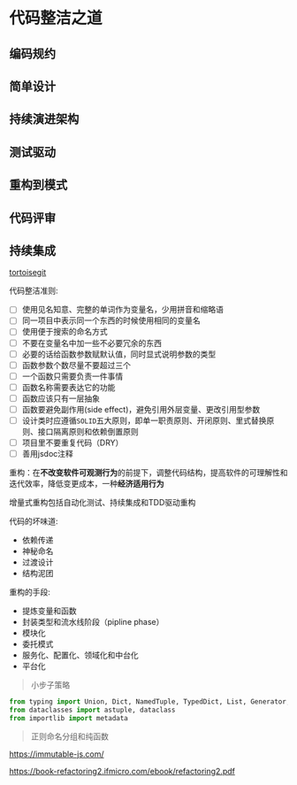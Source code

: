 # 代码整洁之道

## 编码规约

## 简单设计

## 持续演进架构

## 测试驱动

## 重构到模式

## 代码评审

## 持续集成

[tortoisegit](https://tortoisegit.org/)

代码整洁准则:

- [ ] 使用见名知意、完整的单词作为变量名，少用拼音和缩略语
- [ ] 同一项目中表示同一个东西的时候使用相同的变量名
- [ ] 使用便于搜索的命名方式
- [ ] 不要在变量名中加一些不必要冗余的东西
- [ ] 必要的话给函数参数赋默认值，同时显式说明参数的类型
- [ ] 函数参数个数尽量不要超过三个
- [ ] 一个函数只需要负责一件事情
- [ ] 函数名称需要表达它的功能
- [ ] 函数应该只有一层抽象
- [ ] 函数要避免副作用(side effect)，避免引用外层变量、更改引用型参数
- [ ] 设计类时应遵循`SOLID`五大原则，即单一职责原则、开闭原则、里式替换原则、接口隔离原则和依赖倒置原则
- [ ] 项目里不要重复代码（DRY）
- [ ] 善用jsdoc注释

重构：在**不改变软件可观测行为**的前提下，调整代码结构，提高软件的可理解性和迭代效率，降低变更成本，一种**经济适用行为**

增量式重构包括自动化测试、持续集成和TDD驱动重构

代码的坏味道:

- 依赖传递
- 神秘命名
- 过渡设计
- 结构泥团

重构的手段:

- 提炼变量和函数
- 封装类型和流水线阶段（pipline phase）
- 模块化
- 委托模式
- 服务化、配置化、领域化和中台化
- 平台化

> 小步子策略

```py
from typing import Union, Dict, NamedTuple, TypedDict, List, Generator, Iterator, Tuple, AnyStr
from dataclasses import astuple, dataclass
from importlib import metadata


```

> 正则命名分组和纯函数

<https://immutable-js.com/>

<https://book-refactoring2.ifmicro.com/ebook/refactoring2.pdf>
